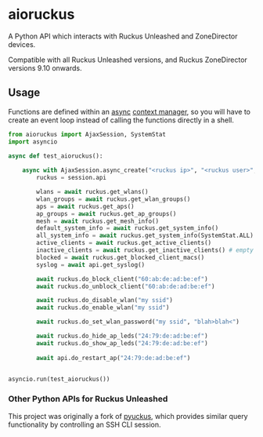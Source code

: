 # aioruckus

A Python API which interacts with Ruckus Unleashed and ZoneDirector devices.

Compatible with all Ruckus Unleashed versions, and Ruckus ZoneDirector versions 9.10 onwards.

## Usage

Functions are defined within an [async](https://docs.python.org/3/library/asyncio.html) [context manager](https://docs.python.org/3/reference/datamodel.html#context-managers), so you will have to create an event loop instead of calling the functions directly in a shell.

```python
from aioruckus import AjaxSession, SystemStat
import asyncio

async def test_aioruckus():
    
    async with AjaxSession.async_create("<ruckus ip>", "<ruckus user>", "<ruckus password>") as session:
        ruckus = session.api

        wlans = await ruckus.get_wlans()
        wlan_groups = await ruckus.get_wlan_groups()
        aps = await ruckus.get_aps()
        ap_groups = await ruckus.get_ap_groups()
        mesh = await ruckus.get_mesh_info()
        default_system_info = await ruckus.get_system_info()
        all_system_info = await ruckus.get_system_info(SystemStat.ALL)
        active_clients = await ruckus.get_active_clients()
        inactive_clients = await ruckus.get_inactive_clients() # empty on Unleashed
        blocked = await ruckus.get_blocked_client_macs()
        syslog = await api.get_syslog()

        await ruckus.do_block_client("60:ab:de:ad:be:ef")
        await ruckus.do_unblock_client("60:ab:de:ad:be:ef")

        await ruckus.do_disable_wlan("my ssid")
        await ruckus.do_enable_wlan("my ssid")

        await ruckus.do_set_wlan_password("my ssid", "blah>blah<")

        await ruckus.do_hide_ap_leds("24:79:de:ad:be:ef")
        await ruckus.do_show_ap_leds("24:79:de:ad:be:ef")
        
        await api.do_restart_ap("24:79:de:ad:be:ef")


asyncio.run(test_aioruckus())
```

### Other Python APIs for Ruckus Unleashed

This project was originally a fork of [pyuckus](https://github.com/gabe565/pyruckus), which provides similar query functionality by controlling an SSH CLI session.
